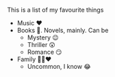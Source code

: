 This is a list of my favourite things
* Music :heart:
* Books :green_heart:. Novels, mainly. Can be
   * Mystery :wink:
   * Thriller :astonished:
   * Romance :smirk:
* Family :purple_heart::green_heart::heart:
  * Uncommon, I know :joy:

